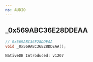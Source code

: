 ```yaml
---
ns: AUDIO
---
```

## _0x569ABC36E28DDEAA

```c
// 0x569ABC36E28DDEAA
void _0x569ABC36E28DDEAA();
```

```
NativeDB Introduced: v1207
```

